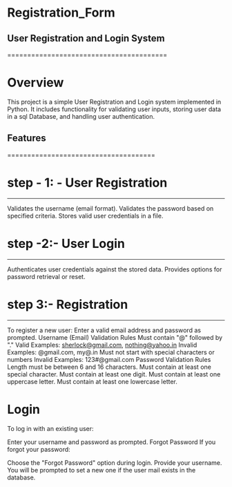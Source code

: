 # Registration_Form

## User Registration and Login System
========================================
# Overview
This project is a simple User Registration and Login system implemented in Python. It includes functionality for validating user inputs, storing user data in a sql Database, and handling user authentication.

## Features
=====================================
# step - 1: -  User Registration
---------------------------------
Validates the username (email format).
Validates the password based on specified criteria.
Stores valid user credentials in a file.

# step -2:-  User Login
-----------------------------------
Authenticates user credentials against the stored data.
Provides options for password retrieval or reset.

# step 3:-  Registration
-------------------------------------
To register a new user:
Enter a valid email address and password as prompted.
Username (Email) Validation Rules
Must contain "@" followed by "."
Valid Examples: sherlock@gmail.com, nothing@yahoo.in
Invalid Examples: @gmail.com, my@.in
Must not start with special characters or numbers
Invalid Examples: 123#@gmail.com
Password Validation Rules
Length must be between 6 and 16 characters.
Must contain at least one special character.
Must contain at least one digit.
Must contain at least one uppercase letter.
Must contain at least one lowercase letter.

# Login
To log in with an existing user:

Enter your username and password as prompted.
Forgot Password
If you forgot your password:

Choose the "Forgot Password" option during login.
Provide your username.
You will be prompted to set a new one if the user mail exists in the database.
